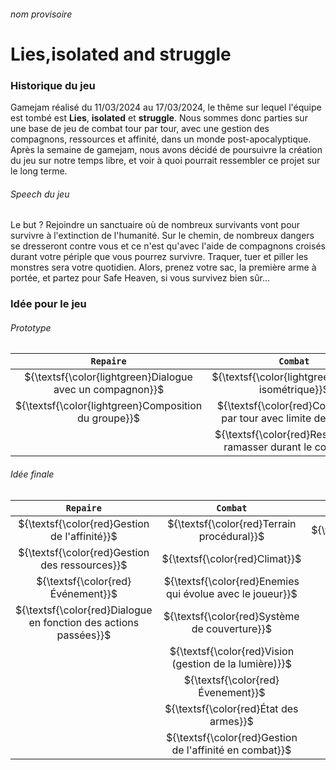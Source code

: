 ###### nom provisoire
Lies,isolated and struggle
======

### Historique du jeu
Gamejam réalisé du 11/03/2024 au 17/03/2024, le thême sur lequel l'équipe est tombé est **Lies**, **isolated** et **struggle**. Nous sommes donc parties sur une base de jeu de combat tour par tour, avec une gestion des compagnons, ressources et affinité, dans un monde post-apocalyptique. Après la semaine de gamejam, nous avons décidé de poursuivre la création du jeu sur notre temps libre, et voir à quoi pourrait ressembler ce projet sur le long terme.

###### Speech du jeu
Le but ? Rejoindre un sanctuaire où de nombreux survivants vont pour survivre à l'extinction de l'humanité. Sur le chemin, de nombreux dangers se dresseront contre vous et ce n'est qu'avec l'aide de compagnons croisés durant votre périple que vous pourrez survivre. Traquer, tuer et piller les monstres sera votre quotidien. Alors, prenez votre sac, la première arme à portée, et partez pour Safe Heaven, si vous survivez bien sûr...

### Idée pour le jeu
###### Prototype 
|                        `Repaire`                          |                           `Combat`                                |                      `Niveaux`                     |
| :-------------------------------------------------------: | :---------------------------------------------------------------: | :-------------------------------------------------:|
| ${\textsf{\color{lightgreen}Dialogue avec un compagnon}}$ | ${\textsf{\color{lightgreen}Tilemap isométrique}}$                | ${\textsf{\color{lightgreen}Difficulté linéaire}}$ |
| ${\textsf{\color{lightgreen}Composition du groupe}}$      | ${\textsf{\color{red}Combat tour par tour avec limite de tours}}$ | ${\textsf{\color{lightgreen}Pas d'embranchement}}$ |
|                                                           | ${\textsf{\color{red}Ressources à ramasser durant le combat}}$    |                                                    |

###### Idée finale

|                            `Repaire`                             |                          `Combat`                         |                     `Niveaux`                  |
| :--------------------------------------------------------------: | :-------------------------------------------------------: | :--------------------------------------------: |
| ${\textsf{\color{red}Gestion de l'affinité}}$                    | ${\textsf{\color{red}Terrain procédural}}$                | ${\textsf{\color{red}Embranchement}}$          |
| ${\textsf{\color{red}Gestion des ressources}}$                   | ${\textsf{\color{red}Climat}}$                            | ${\textsf{\color{red}Choix de la difficulté}}$ |
| ${\textsf{\color{red}Événement}}$                                | ${\textsf{\color{red}Enemies qui évolue avec le joueur}}$ |                                                |
| ${\textsf{\color{red}Dialogue en fonction des actions passées}}$ | ${\textsf{\color{red}Système de couverture}}$             |                                                |
|                                                                  | ${\textsf{\color{red}Vision (gestion de la lumière)}}$    |                                                |
|                                                                  | ${\textsf{\color{red}Évenement}}$                         |                                                |
|                                                                  | ${\textsf{\color{red}État des armes}}$                    |                                                |
|                                                                  | ${\textsf{\color{red}Gestion de l'affinité en combat}}$   |                                                |
